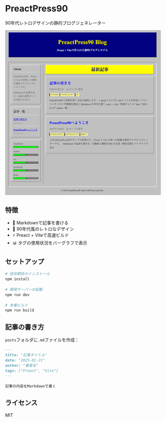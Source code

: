 # PreactPress90

90年代レトロデザインの静的ブログジェネレーター

![PreactPress90 Screenshot](./public/screenshot.png)

## 特徴

- 📝 Markdownで記事を書ける
- 🎨 90年代風のレトロなデザイン
- ⚡ Preact + Viteで高速ビルド
- 📊 タグの使用状況をバーグラフで表示

## セットアップ

```bash
# 依存関係のインストール
npm install

# 開発サーバーの起動
npm run dev

# 本番ビルド
npm run build
```

## 記事の書き方

`posts`フォルダに`.md`ファイルを作成：

```markdown
---
title: "記事タイトル"
date: "2025-01-21"
author: "著者名"
tags: ["Preact", "Vite"]
---

記事の内容をMarkdownで書く
```

## ライセンス

MIT

